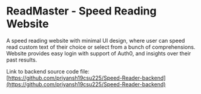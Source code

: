 # ReadMaster - Speed Reading Website
A speed reading website with minimal UI design, where user can speed read custom text of their choice or select from a bunch of comprehensions. Website provides easy login with support of Auth0, and insights over their past results.

Link to backend source code file: [https://github.com/priyansh19csu225/Speed-Reader-backend](https://github.com/priyansh19csu225/Speed-Reader-backend)
